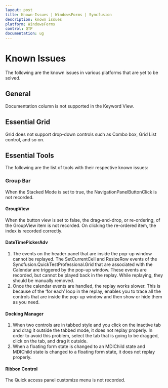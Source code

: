 ```yaml
---
layout: post
title: Known-Issues | WindowsForms | Syncfusion
description: known issues
platform: WindowsForms
control: QTP
documentation: ug
---
```


# Known Issues

The following are the known issues in various platforms that are yet to be solved.



## General

Documentation column is not supported in the Keyword View.

## Essential Grid 

Grid does not support drop-down controls such as Combo box, Grid List control, and so on.

## Essential Tools

The following are the list of tools with their respective known issues:



### Group Bar



When the Stacked Mode is set to true, the NavigationPanelButtonClick is not recorded.



#### GroupView



When the button view is set to false, the drag-and-drop, or re-ordering, of the GroupView item is not recorded. On clicking the re-ordered item, the index is recorded correctly.



#### DateTimePickerAdv



1. The events on the header panel that are inside the pop-up window cannot be replayed. The SetCurrentCell and ResizeRow events of the Syncfusion.QuickTestProfessional.Grid that are associated with the Calendar are triggered by the pop-up window. These events are recorded, but cannot be played back in the replay. While replaying, they should be manually removed.
2. Once the calendar events are handled, the replay works slower. This is because of the ‘for each’ loop in the replay, enables you to trace all the controls that are inside the pop-up window and then show or hide them as you need.





#### Docking Manager



1. When two controls are in tabbed style and you click on the inactive tab and drag it outside the tabbed mode, it does not replay properly. In order to avoid this problem, select the tab that is going to be dragged, click on the tab, and drag it outside.
2. When a floating form state is changed to an MDIChild state and MDIChild state is changed to a floating form state, it does not replay properly.



#### Ribbon Control



The Quick access panel customize menu is not recorded.

